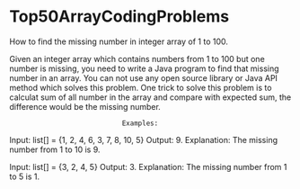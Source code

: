 # Top50ArrayCodingProblems
How to find the missing number in integer array of 1 to 100.

Given an integer array which contains numbers from 1 to 100 but one number is missing, you need to write a Java program to find that missing number in an array. You can not use any open source library or Java API method which solves this problem. One trick to solve this problem is to calculat sum of all number in the array and compare with expected sum, the difference would be the missing number.

                                Examples:
Input: list[] = {1, 2, 4, 6, 3, 7, 8, 10, 5}
Output: 9.
Explanation: The missing number from 1 to 10 is 9.

Input: list[] = {3, 2, 4, 5}
Output: 3.
Explanation: The missing number from 1 to 5 is 1.
